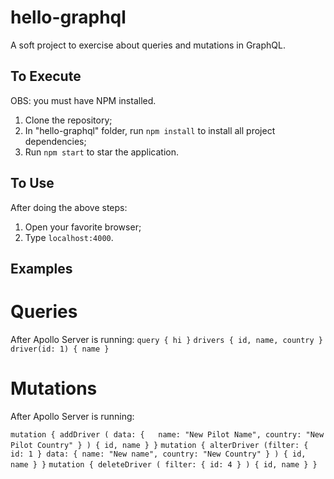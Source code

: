 # hello-graphql
A soft project to exercise about queries and mutations in GraphQL.

## To Execute
OBS: you must have NPM installed.

1. Clone the repository;
2. In "hello-graphql" folder, run ```npm install``` to install all project dependencies;
3. Run ```npm start``` to star the application.

## To Use
After doing the above steps:

1. Open your favorite browser;
2. Type ```localhost:4000```.

## Examples

# Queries
After Apollo Server is running:
```query { hi }```
```drivers { id, name, country }```
```driver(id: 1) { name }```

# Mutations
After Apollo Server is running:

```mutation { addDriver ( data: {	name: "New Pilot Name", country: "New Pilot Country" } ) { id, name } }```
```mutation { alterDriver (filter: { id: 1 } data: { name: "New name", country: "New Country" } ) { id, name } }```
```mutation { deleteDriver ( filter: { id: 4 } ) { id, name } }```